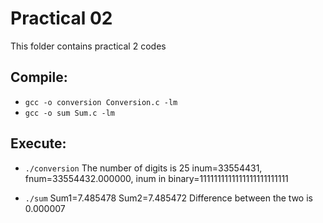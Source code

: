 # Practical 02

This folder contains practical 2 codes

## Compile: 

- `gcc -o conversion Conversion.c -lm`
- `gcc -o sum Sum.c -lm`

## Execute: 

- `./conversion`
  The number of digits is 25
  inum=33554431,  fnum=33554432.000000, inum in binary=1111111111111111111111111

- `./sum`
  Sum1=7.485478
  Sum2=7.485472
  Difference between the two is 0.000007
